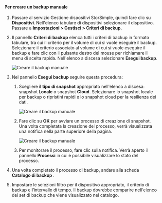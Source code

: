 
<!--author=alkohli last changed: 01/20/2017-->

#### <a name="to-create-a-manual-backup"></a>Per creare un backup manuale

1. Passare al servizio Gestione dispositivi StorSimple, quindi fare clic su **Dispositivi**. Nell'elenco tabulare di dispositivi selezionare il dispositivo. Passare a **Impostazioni > Gestisci > Criteri di backup**.

2. Il pannello **Criteri di backup** elenca tutti i criteri di backup in formato tabulare, tra cui il criterio per il volume di cui si vuole eseguire il backup. Selezionare il criterio associato al volume di cui si vuole eseguire il backup e fare clic con il pulsante destro del mouse per richiamare il menu di scelta rapida. Nell'elenco a discesa selezionare **Esegui backup**.

    ![Creare il backup manuale](./media/storsimple-8000-create-manual-backup/createmanualbu1.png)

3. Nel pannello **Esegui backup** seguire questa procedura:

    1. Scegliere il **tipo di snapshot** appropriato nell'elenco a discesa: snapshot **Locale** o snapshot **Cloud**. Selezionare lo snapshot locale per backup o ripristini rapidi e lo snapshot cloud per la resilienza dei dati.

        ![Creare il backup manuale](./media/storsimple-8000-create-manual-backup/createmanualbu2.png)

    2. Fare clic su **OK** per avviare un processo di creazione di snapshot. Una volta completata la creazione del processo, verrà visualizzata una notifica nella parte superiore della pagina.

        ![Creare il backup manuale](./media/storsimple-8000-create-manual-backup/createmanualbu4.png)

    3. Per monitorare il processo, fare clic sulla notifica. Verrà aperto il pannello **Processi** in cui è possibile visualizzare lo stato del processo.


5. Una volta completato il processo di backup, andare alla scheda **Catalogo di backup** .

6. Impostare le selezioni filtro per il dispositivo appropriato, il criterio di backup e l’intervallo di tempo. Il backup dovrebbe comparire nell'elenco dei set di backup che viene visualizzato nel catalogo.

